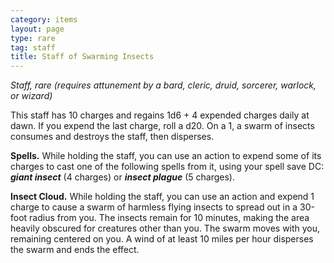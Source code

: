 ```yaml
---
category: items
layout: page
type: rare
tag: staff
title: Staff of Swarming Insects 
---
```

_Staff, rare (requires attunement by a bard, cleric, druid, sorcerer, warlock, or wizard)_ 

This staff has 10 charges and regains 1d6 + 4 expended charges daily at dawn. If you expend the last charge, roll a d20. On a 1, a swarm of insects consumes and destroys the staff, then disperses.

**Spells.** While holding the staff, you can use an action to expend some of its charges to cast one of the following spells from it, using your spell save DC: **_giant insect_** (4 charges) or **_insect plague_** (5 charges).

**Insect Cloud.** While holding the staff, you can use an action and expend 1 charge to cause a swarm of harmless flying insects to spread out in a 30-foot radius from you. The insects remain for 10 minutes, making the area heavily obscured for creatures other than you. The swarm moves with you, remaining centered on you. A wind of at least 10 miles per hour disperses the swarm and ends the effect. 
